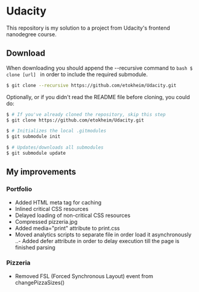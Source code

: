 # Udacity
This repository is my solution to a project from Udacity's frontend nanodegree course.

## Download
When downloading you should append the --recursive command to ```bash $ clone [url] ``` in order to include the required submodule.
```bash
$ git clone --recursive https://github.com/etokheim/Udacity.git
```

Optionally, or if you didn't read the README file before cloning, you could do:
```bash
$ # If you've already cloned the repository, skip this step
$ git clone https://github.com/etokheim/Udacity.git

$ # Initializes the local .gitmodules
$ git submodule init

$ # Updates/downloads all submodules
$ git submodule update
```

## My improvements

### Portfolio
- Added HTML meta tag for caching
- Inlined critical CSS resources
- Delayed loading of non-critical CSS resources
- Compressed pizzeria.jpg
- Added media="print" attribute to print.css
- Moved analytics scripts to separate file in order load it asynchronously
	..- Added defer attribute in order to delay execution till the page is finished parsing

### Pizzeria
- Removed FSL (Forced Synchronous Layout) event from changePizzaSizes()
